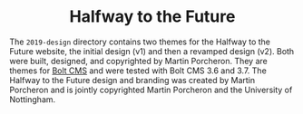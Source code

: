 <h1 align="center">
	Halfway to the Future
</h1>

The `2019-design` directory contains two themes for the Halfway to the Future website, the initial design (v1) and then a revamped design (v2). Both were built, designed, and copyrighted by Martin Porcheron. They are themes for [Bolt CMS](http://bolt.cm) and were tested with Bolt CMS 3.6 and 3.7. The Halfway to the Future design and branding was created by Martin Porcheron and is jointly copyrighted Martin Porcheron and the University of Nottingham.
